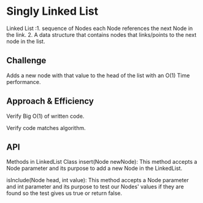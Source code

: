 # Singly Linked List
<!-- Short summary or background information -->
Linked List :1. sequence of Nodes each Node references the next Node in the link.
             2. A data structure that contains nodes that links/points to the next node in the list.
## Challenge
<!-- Description of the challenge -->
Adds a new node with that value to the head of the list with an O(1) Time performance.


## Approach & Efficiency
<!-- What approach did you take? Why? What is the Big O space/time for this approach? -->
Verify Big O(1) of written code.

Verify code matches algorithm.

## API
Methods in LinkedList Class
insert(Node newNode): This method accepts a Node parameter and its purpose to add a new Node in the LinkedList.

isInclude(Node head, int value): This method accepts a Node parameter and int parameter and its purpose to test our Nodes' values if they are found so the test gives us true or return false.

